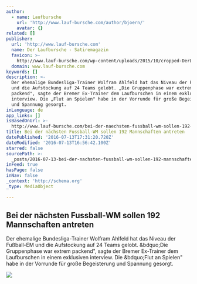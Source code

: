```yaml
---
author:
  - name: Laufbursche
    url: 'http://www.lauf-bursche.com/author/bjoern/'
    avatar: {}
related: []
publisher:
  url: 'http://www.lauf-bursche.com'
  name: Der Laufbursche - Satiremagazin
  favicon: >-
    http://www.lauf-bursche.com/wp-content/uploads/2015/10/cropped-DerLaufbursche_logo_513-192x192.jpg
  domain: www.lauf-bursche.com
keywords: []
description: >-
  Der ehemalige Bundesliga-Trainer Wolfram Ahlfeld hat das Niveau der Fußball-EM
  und die Aufstockung auf 24 Teams gelobt. „Die Gruppenphase war extrem
  packend", sagte der Bremer Ex-Trainer dem Laufburschen in einem exklusiven
  interview. Die „Flut an Spielen" habe in der Vorrunde für große Begeisterung
  und Spannung gesorgt.
inLanguage: de
app_links: []
isBasedOnUrl: >-
  http://www.lauf-bursche.com/bei-der-naechsten-fussball-wm-sollen-192-mannschaften-antreten/
title: Bei der nächsten Fussball-WM sollen 192 Mannschaften antreten
datePublished: '2016-07-13T17:31:20.720Z'
dateModified: '2016-07-13T16:56:42.100Z'
starred: false
sourcePath: >-
  _posts/2016-07-13-bei-der-nachsten-fussball-wm-sollen-192-mannschaften-antrete.md
inFeed: true
hasPage: false
inNav: false
_context: 'http://schema.org'
_type: MediaObject

---
```

<article style=""><h1>Bei der nächsten Fussball-WM sollen 192 Mannschaften antreten</h1><p>Der ehemalige Bundesliga-Trainer Wolfram Ahlfeld hat das Niveau der Fußball-EM und die Aufstockung auf 24 Teams gelobt. &amp;bdquo;Die Gruppenphase war extrem packend", sagte der Bremer Ex-Trainer dem Laufburschen in einem exklusiven interview. Die &amp;bdquo;Flut an Spielen" habe in der Vorrunde für große Begeisterung und Spannung gesorgt.</p><img src="http://www.lauf-bursche.com/wp-content/uploads/2016/07/Laufbursche-Fussballzwerge.jpg" /></article>